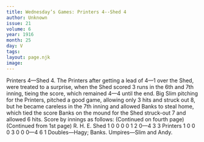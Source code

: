 ```yaml
---
title: Wednesday’s Games: Printers 4--Shed 4
author: Unknown
issue: 21
volume: 6
year: 1916
month: 25
day: V
tags:
layout: page.njk
image:
---
```

Printers 4—Shed 4.      The Printers after getting a lead of 4—1 over the Shed, were treated to a surprise, when the Shed scored 3 runs in the 6th and 7th inning, tieing the score, which remained 4—4 until the end.      Big Slim pitching for the Printers, pitched a good game, allowing only 3 hits and struck out 8, but he became careless in the 7th inning and allowed Banks to steal home, which tied the score      Banks on the mound for the Shed struck-out 7 and allowed 6 hits.       Score by innings as follows:      (Continued on fourth page)      (Continued from 1st page)      R. H. E. Shed 1 0 0 0 0 1 2 0—4 3 3 Printers 1 0 0 0 3 0 0 0—4 6 1       Doubles—Hagy; Banks.      Umpires—Slim and Andy.   
